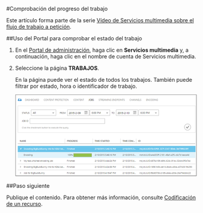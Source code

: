 <properties 
	pageTitle="Comprobación del progreso del trabajo mediante el Portal de administración de Azure" 
	description="Aprenda a realizar un seguimiento del progreso del trabajo mediante el Portal de administración de Azure." 
	services="media-services" 
	documentationCenter="" 
	authors="juliako" 
	manager="dwrede" 
	editor=""/>

<tags 
	ms.service="media-services" 
	ms.workload="media" 
	ms.tgt_pltfrm="na" 
	ms.devlang="na" 
	ms.topic="article" 
	ms.date="05/25/2015" 
	ms.author="juliako"/>

#Comprobación del progreso del trabajo

Este artículo forma parte de la serie [Vídeo de Servicios multimedia sobre el flujo de trabajo a petición](media-services-video-on-demand-workflow.md).

##Uso del Portal para comprobar el estado del trabajo

1. En el [Portal de administración](http://go.microsoft.com/fwlink/?LinkID=256666&clcid=0x409), haga clic en **Servicios multimedia** y, a continuación, haga clic en el nombre de cuenta de Servicios multimedia.
2. Seleccione la página **TRABAJOS**. 

	En la página puede ver el estado de todos los trabajos. También puede filtrar por estado, hora o identificador de trabajo.

	![CheckStatus][checkstatus]

##Paso siguiente

Publique el contenido. Para obtener más información, consulte [Codificación de un recurso](../media-services-manage-content#publish).


[checkstatus]: ./media/media-services-portal-check-job-progress/media-services-monitor-job-progress.png
 

<!---HONumber=August15_HO6-->
